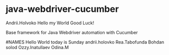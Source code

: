 # java-webdriver-cucumber
Andrii.Holvoko
Hello my World
Good Luck!

Base framework for Java Webdriver automation with Cucumber


#NAMES
Hello World today is Sunday
andrii.holovko
Rea.Tabofunda
Bohdan solod
Ozzy.Inatullaev
Odina.M

